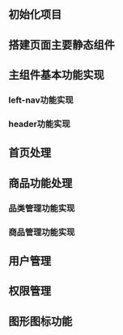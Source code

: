 ## 初始化项目
## 搭建页面主要静态组件
## 主组件基本功能实现
### left-nav功能实现
### header功能实现
## 首页处理
## 商品功能处理
### 品类管理功能实现
### 商品管理功能实现
## 用户管理
## 权限管理
## 图形图标功能